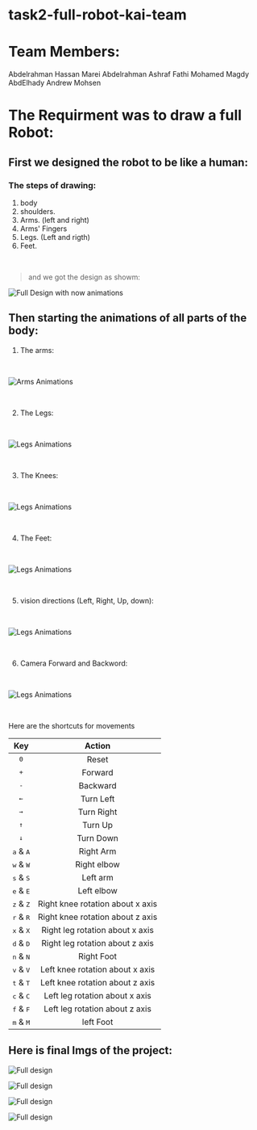 # task2-full-robot-kai-team

# Team Members:
Abdelrahman Hassan Marei
Abdelrahman Ashraf Fathi
Mohamed Magdy AbdElhady
Andrew Mohsen

# The Requirment was to draw a full Robot:

## First we designed the robot to be like a human:

### The steps of drawing:

1. body
2. shoulders.
3. Arms. (left and right)
4. Arms' Fingers
5. Legs. (Left and rigth) 
6. Feet.
<br>

> and we got the design as showm:

![Full Design with now animations](PNGs/1.png)

## Then starting the animations of all parts of the body:

1. The arms:

<br>

![Arms Animations](PNGs/arms.gif)

<br>

2. The Legs:

<br>

![Legs Animations](PNGs/legs.gif)

<br>

3. The Knees:

<br>

![Legs Animations](PNGs/knees.gif)

<br>

4. The Feet:

<br>

![Legs Animations](PNGs/feet.gif)

<br>

5. vision directions (Left, Right, Up, down):

<br>

![Legs Animations](PNGs/vision_directions.gif)

<br>

6. Camera Forward and Backword:

<br>

![Legs Animations](PNGs/forward_backward.gif)

<br>

Here are the shortcuts for movements

| Key |             Action             |
|:---:|:------------------------------:|
|  <kbd>0</kbd> | Reset |
|  <kbd>+</kbd> | Forward |
| <kbd>-</kbd>  |  Backward |
<kbd>&larr;</kbd>| Turn Left |
|  <kbd>&rarr;</kbd>|  Turn Right|  
|  <kbd>&uarr;</kbd> | Turn Up |
| <kbd>&darr;</kbd>  |  Turn Down | 
|  <kbd>a</kbd> & <kbd>A</kbd> | Right Arm |
|  <kbd>w</kbd> & <kbd>W</kbd> | Right elbow |
|  <kbd>s</kbd> & <kbd>S</kbd> | Left arm |
|  <kbd>e</kbd> & <kbd>E</kbd> | Left elbow |
|  <kbd>z</kbd> & <kbd>Z</kbd> | Right knee rotation about x axis |
|  <kbd>r</kbd> & <kbd>R</kbd> | Right knee rotation about z axis |
|  <kbd>x</kbd> & <kbd>X</kbd> | Right leg rotation about x axis |
|  <kbd>d</kbd> & <kbd>D</kbd> | Right leg rotation about z axis |
|  <kbd>n</kbd> & <kbd>N</kbd> | Right Foot|
|  <kbd>v</kbd> & <kbd>V</kbd> | Left knee rotation about x axis|
|  <kbd>t</kbd> & <kbd>T</kbd> | Left knee rotation about z axis |
|  <kbd>c</kbd> & <kbd>C</kbd> | Left leg rotation about x axis |
|  <kbd>f</kbd> & <kbd>F</kbd> | Left leg rotation about z axis|
|  <kbd>m</kbd> & <kbd>M</kbd> | left Foot|


## Here is final Imgs of the project:

![Full design](PNGs/final1.png)

![Full design](PNGs/final2.png)

![Full design](PNGs/final3.png)

![Full design](PNGs/final4.png)

